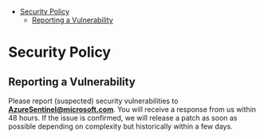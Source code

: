 
<!-- DON'T EDIT THIS SECTION, INSTEAD RE-RUN doctoc TO UPDATE -->


- [Security Policy](#security-policy)
  - [Reporting a Vulnerability](#reporting-a-vulnerability)

<!-- END doctoc generated TOC please keep comment here to allow auto update -->

# Security Policy

## Reporting a Vulnerability

Please report (suspected) security vulnerabilities to
**[AzureSentinel@microsoft.com](mailto:AzureSentinel@microsoft.com)**. You will receive a response from
us within 48 hours. If the issue is confirmed, we will release a patch as soon
as possible depending on complexity but historically within a few days.
